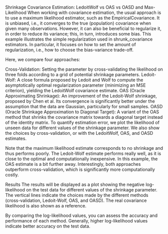 Shrinkage Covariance Estimation: LedoitWolf vs OAS vs OASD and Max-Likelihood
When working with covariance estimation, the usual approach is to use a maximum likelihood estimator, such as the EmpiricalCovariance. It is unbiased, i.e., it converges to the true (population) covariance when given many observations. However, it can also be beneficial to regularize it, in order to reduce its variance; this, in turn, introduces some bias. This example illustrates the simple regularization used in shrunk_covariance estimators. In particular, it focuses on how to set the amount of regularization, i.e., how to choose the bias-variance trade-off.

Here, we compare four approaches:

Cross-Validation: Setting the parameter by cross-validating the likelihood on three folds according to a grid of potential shrinkage parameters.
Ledoit-Wolf: A close formula proposed by Ledoit and Wolf to compute the asymptotically optimal regularization parameter (minimizing an MSE criterion), yielding the LedoitWolf covariance estimate.
OAS (Oracle Approximating Shrinkage): An improvement of the Ledoit-Wolf shrinkage, proposed by Chen et al. Its convergence is significantly better under the assumption that the data are Gaussian, particularly for small samples.
OASD (Oracle Shrinkage Approximation to Diagonal Target): A variant of the OAS method that shrinks the covariance matrix towards a diagonal target instead of the identity matrix.
To quantify estimation error, we plot the likelihood of unseen data for different values of the shrinkage parameter. We also show the choices by cross-validation, or with the LedoitWolf, OAS, and OASD estimates.

Note that the maximum likelihood estimate corresponds to no shrinkage and thus performs poorly. The Ledoit-Wolf estimate performs really well, as it is close to the optimal and computationally inexpensive. In this example, the OAS estimate is a bit further away. Interestingly, both approaches outperform cross-validation, which is significantly more computationally costly.

Results
The results will be displayed as a plot showing the negative log-likelihood on the test data for different values of the shrinkage parameter. The vertical lines indicate the choices made by the different methods (cross-validation, Ledoit-Wolf, OAS, and OASD). The real covariance likelihood is also shown as a reference.

By comparing the log-likelihood values, you can assess the accuracy and performance of each method. Generally, higher log-likelihood values indicate better accuracy on the test data.
